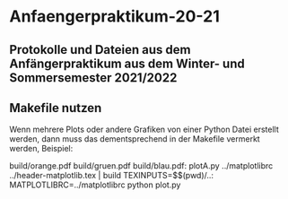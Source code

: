# Anfaengerpraktikum-20-21
Protokolle und Dateien aus dem Anfängerpraktikum aus dem Winter- und Sommersemester 2021/2022
---

## Makefile nutzen

Wenn mehrere Plots oder andere Grafiken von einer Python Datei erstellt werden, dann muss das dementsprechend in der Makefile vermerkt werden, Beispiel:

build/orange.pdf build/gruen.pdf build/blau.pdf: plotA.py ../matplotlibrc ../header-matplotlib.tex | build
	TEXINPUTS=$$(pwd)/..: MATPLOTLIBRC=../matplotlibrc python plot.py
  
